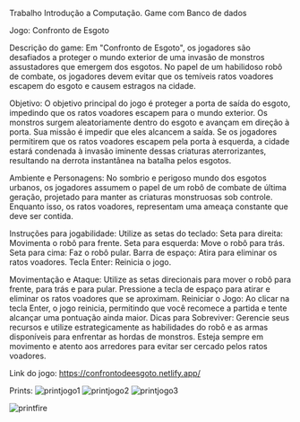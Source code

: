 Trabalho Introdução a Computação.
Game com Banco de dados

Jogo: Confronto de Esgoto

Descrição do game:
Em "Confronto de Esgoto", os jogadores são desafiados a proteger o mundo exterior de uma invasão de monstros assustadores que emergem dos esgotos. 
No papel de um habilidoso robô de combate, os jogadores devem evitar que os temíveis ratos voadores escapem do esgoto e causem estragos na cidade.

Objetivo:
O objetivo principal do jogo é proteger a porta de saída do esgoto, impedindo que os ratos voadores escapem para o mundo exterior. 
Os monstros surgem aleatoriamente dentro do esgoto e avançam em direção à porta. Sua missão é impedir que eles alcancem a saída.
Se os jogadores permitirem que os ratos voadores escapem pela porta à esquerda, a cidade estará condenada à invasão iminente dessas criaturas aterrorizantes, 
resultando na derrota instantânea na batalha pelos esgotos.

Ambiente e Personagens:
No sombrio e perigoso mundo dos esgotos urbanos, os jogadores assumem o papel de um robô de combate de última geração, projetado para manter as criaturas monstruosas sob controle. 
Enquanto isso, os ratos voadores, representam uma ameaça constante que deve ser contida.

Instruções para jogabilidade:
Utilize as setas do teclado:
Seta para direita: Movimenta o robô para frente.
Seta para esquerda: Move o robô para trás.
Seta para cima: Faz o robô pular.
Barra de espaço: Atira para eliminar os ratos voadores.
Tecla Enter: Reinicia o jogo.

Movimentação e Ataque:
Utilize as setas direcionais para mover o robô para frente, para trás e para pular.
Pressione a tecla de espaço para atirar e eliminar os ratos voadores que se aproximam. 
Reiniciar o Jogo:
Ao clicar na tecla Enter, o jogo reinicia, permitindo que você recomece a partida e tente alcançar uma pontuação ainda maior.
Dicas para Sobreviver:
Gerencie seus recursos e utilize estrategicamente as habilidades do robô e as armas disponíveis para enfrentar as hordas de monstros.
Esteja sempre em movimento e atento aos arredores para evitar ser cercado pelos ratos voadores.

Link do jogo: https://confrontodeesgoto.netlify.app/

Prints:
![printjogo1](https://github.com/viniciuslprado/game-facef-2024/assets/163932214/d768a926-37dd-48ba-979e-036a717fa88f)
![printjogo2](https://github.com/viniciuslprado/game-facef-2024/assets/163932214/8f410658-3278-4599-b847-4515daae5c07)
![printjogo3](https://github.com/viniciuslprado/game-facef-2024/assets/163932214/3505c73a-271d-4daa-9f40-f9f48945b34f)

![printfire](https://github.com/viniciuslprado/game-facef-2024/assets/163932214/db7f0aa1-0063-4932-a7de-a703041a44d2)

